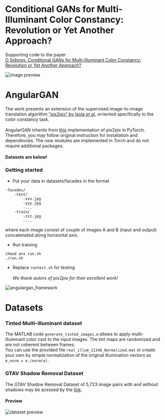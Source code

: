 # Conditional GANs for Multi-Illuminant Color Constancy: Revolution or Yet Another Approach?
Supporting code to the paper <br>
[O Sidorov. Conditional GANs for Multi-Illuminant Color Constancy: Revolution or Yet Another Approach?](https://arxiv.org/abs/1811.06604)
<br>

![image preview](https://github.com/acecreamu/angularGAN/blob/master/image.jpg)

# AngularGAN
The work presents an extension of the supervised image-to-image translation algorithm ["pix2pix" by Isola *et al.*](https://arxiv.org/abs/1611.07004) orriented specifically to the color constancy task.<br></br>
AngularGAN inherits from [this](https://github.com/junyanz/pytorch-CycleGAN-and-pix2pix) implementation of pix2pix in PyTorch. Therefore, you may follow original instruction for installation and dependincies. The new modules are implemented in Torch and do not require additional packages. 
#### Datasets are below!</br>
### Getting started
- Put your data in datasets/facades in the format
```
-facedes/
    -test/
        -xxx.jpg
        -yyy.jpg
        -...
    -train/
        -zzz.jpg
        -...
```
where each image consist of couple of images A and B (input and output) concatenated along horizontal axis.</br>

- Run training 
```
chmod a+x run.sh
./run.sh
```
- Replace `runtest.sh` for testing  </br></br>
*We thank autors of pix2pix for their excellent work!*

![angulargan_framework](https://github.com/acecreamu/angularGAN/blob/master/angulargan.jpg)

# Datasets
### Tinted Multi-illuminant dataset

The MATLAB code `generate_tinted_images.m` allows to apply multi-illuimnant color cast to the input images. The tint maps are randomized and are not coherent between frames. </br>
You can use the provided file `real_illum_11346_Normalized.mat` or create your own by simple normalization of the original illumination vectors as `e_norm = e./norm(e)`.

### GTAV Shadow Removal Dataset 
The GTAV Shadow Removal Dataset of 5,723 image pairs with and without shadows may be acessed by the [link](https://drive.google.com/open?id=1jEmUIjbTgsU99_2ZEQjfV7g3GnK1L8II).<br>

#### Preview

![dataset preview](https://github.com/acecreamu/angularGAN/blob/master/preview.jpg)
